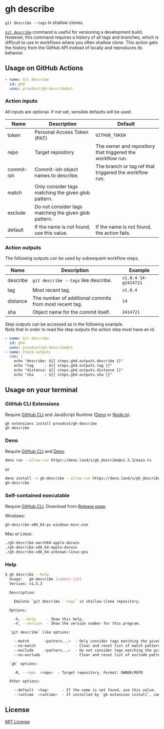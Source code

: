# gh describe

`git describe --tags` in shallow clones.

[`git describe`](https://git-scm.com/docs/git-describe) command is useful for versioning a
development build. However, this command requires a history of all tags and branches, which is
difficult to use in workflows where you often shallow clone. This action gets the history from the
GitHub API instead of locally and reproduces its behavior.

## Usage on GitHub Actions

```yml
- name: Git describe
  id: ghd
  uses: proudust/gh-describe@v1
```

### Action inputs

All inputs are optional. If not set, sensible defaults will be used.

| Name       | Description                                           | Default                                                   |
| ---------- | ----------------------------------------------------- | --------------------------------------------------------- |
| token      | Personal Access Token (PAT)                           | `GITHUB_TOKEN`                                            |
| repo       | Target repository                                     | The owner and repository that triggered the workflow run. |
| commit-ish | Commit-ish object names to describe.                  | The branch or tag ref that triggered the workflow run.    |
| match      | Only consider tags matching the given glob pattern.   |                                                           |
| exclude    | Do not consider tags matching the given glob pattern. |                                                           |
| default    | If the name is not found, use this value.             | If the name is not found, the action fails.               |

### Action outputs

The following outputs can be used by subsequent workflow steps.

| Name     | Description                                            | Example              |
| -------- | ------------------------------------------------------ | -------------------- |
| describe | `git describe --tags` like describe.                   | `v1.0.4-14-g2414721` |
| tag      | Most recent tag.                                       | `v1.0.4`             |
| distance | The number of additional commits from most recent tag. | `14`                 |
| sha      | Object name for the commit itself.                     | `2414721`            |

Step outputs can be accessed as in the following example.\
Note that in order to read the step outputs the action step must have an id.

```yml
- name: Git describe
  id: ghd
  uses: proudust/gh-describe@v1
- name: Check outputs
  run: |
    echo "describe: ${{ steps.ghd.outputs.describe }}"
    echo "tag     : ${{ steps.ghd.outputs.tag }}"
    echo "distance: ${{ steps.ghd.outputs.distance }}"
    echo "sha     : ${{ steps.ghd.outputs.sha }}"
```

## Usage on your terminal

### GitHub CLI Extensions

Require [GitHub CLI](https://github.com/cli/cli#installation) and JavaScript Runtime
([Deno](https://deno.land/#installation) or [Node.js](https://nodejs.org/)).

```sh
gh extensions install proudust/gh-describe
gh describe
```

### Deno

Require [GitHub CLI](https://github.com/cli/cli#installation) and
[Deno](https://deno.land/#installation).

```sh
deno run --allow-run https://deno.land/x/gh_describe@v1.5.3/main.ts
```

or

```sh
deno install -n gh-describe --allow-run https://deno.land/x/gh_describe@v1.5.3/main.ts
gh-describe
```

### Self-contained executable

Require [GitHub CLI](https://github.com/cli/cli#installation). Download from
[Release page](https://github.com/proudust/gh-describe/releases/latest).

Windows:

```cmd
gh-describe-x86_64-pc-windows-msvc.exe
```

Mac or Linux:

```sh
./gh-describe-aarch64-apple-darwin
./gh-describe-x86_64-apple-darwin
./gh-describe-x86_64-unknown-linux-gnu
```

### Help

```sh
$ gh describe --help
  Usage:   gh-describe [commit-ish]
  Version: v1.5.3

  Description:

    Emulate `git describe --tags` in shallow clone repository.

  Options:

    -h, --help     - Show this help.                            
    -V, --version  - Show the version number for this program.  

  `git describe` like options:

    --match       <pattern...>  - Only consider tags matching the given glob pattern.    
    --no-match                  - Clear and reset list of match pattern.                 
    --exclude     <pattern...>  - Do not consider tags matching the given glob pattern.  
    --no-exclude                - Clear and reset list of exclude pattern.               

  `gh` options:

    -R, --repo  <repo>  - Target repository. Format: OWNER/REPO  

  Other options:

    --default  <tag>      - If the name is not found, use this value.                                                           
    --runtime  <runtime>  - If installed by `gh extension install`, can specify the execution runtime.  (Values: "deno", "node")
```

## License

[MIT License](LICENSE)
